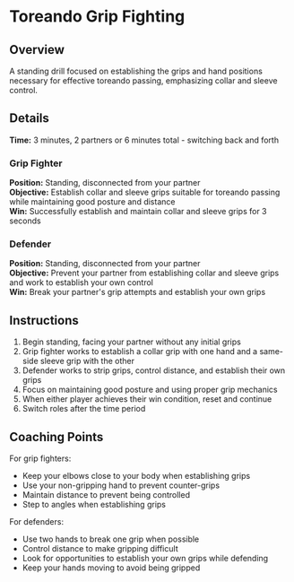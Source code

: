 # Toreando Grip Fighting

## Overview
A standing drill focused on establishing the grips and hand positions necessary for effective toreando passing, emphasizing collar and sleeve control.

## Details
**Time:** 3 minutes, 2 partners or 6 minutes total - switching back and forth  

### Grip Fighter
**Position:** Standing, disconnected from your partner  
**Objective:** Establish collar and sleeve grips suitable for toreando passing while maintaining good posture and distance  
**Win:** Successfully establish and maintain collar and sleeve grips for 3 seconds  

### Defender
**Position:** Standing, disconnected from your partner  
**Objective:** Prevent your partner from establishing collar and sleeve grips and work to establish your own control  
**Win:** Break your partner's grip attempts and establish your own grips  

## Instructions
1. Begin standing, facing your partner without any initial grips
2. Grip fighter works to establish a collar grip with one hand and a same-side sleeve grip with the other
3. Defender works to strip grips, control distance, and establish their own grips
4. Focus on maintaining good posture and using proper grip mechanics
5. When either player achieves their win condition, reset and continue
6. Switch roles after the time period

## Coaching Points
For grip fighters:
- Keep your elbows close to your body when establishing grips
- Use your non-gripping hand to prevent counter-grips
- Maintain distance to prevent being controlled
- Step to angles when establishing grips

For defenders:
- Use two hands to break one grip when possible
- Control distance to make gripping difficult
- Look for opportunities to establish your own grips while defending
- Keep your hands moving to avoid being gripped